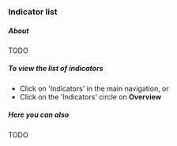 ### Indicator list

##### About

TODO

##### To view the list of indicators

* Click on 'Indicators' in the main navigation, or
* Click on the 'Indicators' circle on **Overview**

##### Here you can also

TODO
